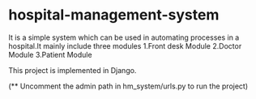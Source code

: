 # hospital-management-system

It is a simple system which can be used in automating processes in a hospital.It mainly include three modules
1.Front desk Module
2.Doctor Module
3.Patient Module

This project is implemented in Django.

(** Uncomment the admin path in hm_system/urls.py to run the project)


